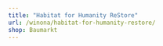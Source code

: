 ```yaml
---
title: "Habitat for Humanity ReStore"
url: /winona/habitat-for-humanity-restore/
shop: Baumarkt
---
```

